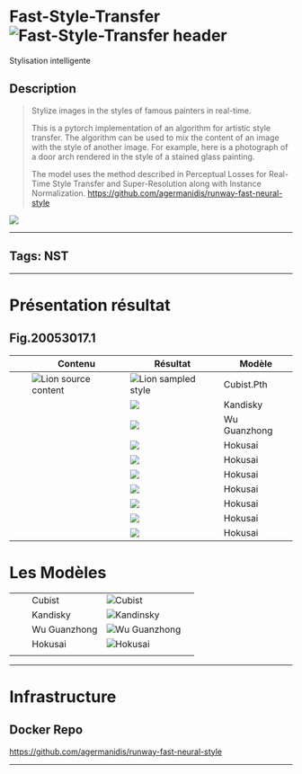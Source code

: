 # Fast-Style-Transfer ![Fast-Style-Transfer header](https://i.imgur.com/WWy3VMI.png)

Stylisation intelligente

## Description

>Stylize images in the styles of famous painters in real-time.
>
>This is a pytorch implementation of an algorithm for artistic style transfer. The algorithm can be used to mix the content of an image with the style of another image. For example, here is a photograph of a door arch rendered in the style of a stained glass painting.
>
>The model uses the method described in Perceptual Losses for Real-Time Style Transfer and Super-Resolution along with Instance Normalization.
>https://github.com/agermanidis/runway-fast-neural-style

![](https://i.imgur.com/TEmxUm7.jpg)


----

## Tags: NST

----

# Présentation résultat

## Fig.20053017.1

|       |       |  Contenu     | Résultat    |   Modèle    |
|  ---  |  ---  |  ---  |  ---  |  ---  |
|       |       |  ![Lion source content](https://i.imgur.com/nO5YSfQ.jpg)     | ![Lion sampled style](https://i.imgur.com/YdncdXS.jpg)      |  Cubist.Pth     |
|       |       |       |  ![](https://i.imgur.com/iShlhcO.jpg)     |  Kandisky    |
|       |       |       |  ![](https://i.imgur.com/CljhqE9.jpg)     |  Wu Guanzhong|
|       |       |       |  ![](https://i.imgur.com/RpbnF8z.jpg)     |   Hokusai    |
|       |       |       |  ![](https://i.imgur.com/sCBPxoG.jpg)     |   Hokusai    |
|       |       |       |  ![](https://i.imgur.com/m6tr7dx.jpg)     |   Hokusai    |
|       |       |       |  ![](https://i.imgur.com/sBBmgy3.jpg)     |   Hokusai    |
|       |       |       |  ![](https://i.imgur.com/38lDZM4.jpg)     |   Hokusai    |
|       |       |       |  ![](https://i.imgur.com/OHZHCqE.jpg)     |   Hokusai    |
|       |       |       |  ![](https://i.imgur.com/lafyQGO.jpg)     |   Hokusai    |


# Les Modèles

|       |       |       |       |       |
|  ---  |  ---  |  ---  |  ---  |  ---  |
|       |       |  Cubist       | ![Cubist](https://i.imgur.com/SzxdiSj.png)      |       |
|       |       |  Kandisky     |  ![Kandinsky](https://i.imgur.com/F0Zw4w5.png)     |       |
|       |       |  Wu Guanzhong |  ![Wu Guanzhong](https://i.imgur.com/RxUc3SM.png)     |       |
|       |       |  Hokusai      |  ![Hokusai](https://i.imgur.com/MiXrraB.png)     |       |
|       |       |       |       |       |

----

# Infrastructure

## Docker Repo

https://github.com/agermanidis/runway-fast-neural-style



----


